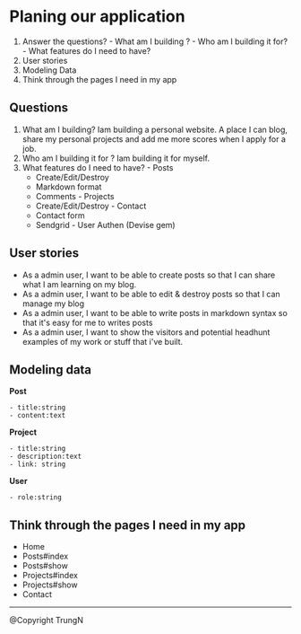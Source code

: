 # Planing our application

  1. Answer the questions?
    - What am I building ?
    - Who am I building it for?
    - What features do I need to have?
  2. User stories
  3. Modeling Data
  4. Think through the pages I need in my app

## Questions
  1. What am I building?
    Iam building a personal website. A place I can blog, share my personal
    projects and add me more scores when I apply for a job.
  2. Who am I building it for ?
    Iam building it for myself.
  3. What features do I need to have?
    - Posts
      - Create/Edit/Destroy
      - Markdown format
      - Comments
    - Projects
      - Create/Edit/Destroy
    - Contact
      - Contact form
      - Sendgrid
    - User Authen (Devise gem)

## User stories
  - As a admin user, I want to be able to create posts so that I can share what
  I am learning on my blog.
  - As a admin user, I want to be able to edit & destroy posts so that I can
  manage my blog
  - As a admin user, I want to be able to write posts in markdown syntax so that
  it's easy for me to writes posts
  - As a admin user, I want to show the visitors and potential headhunt examples
  of my work or stuff that i've built.

## Modeling data
  **Post**

    - title:string
    - content:text

  **Project**

    - title:string
    - description:text
    - link: string

  **User**

    - role:string

## Think through the pages I need in my app
  - Home
  - Posts#index
  - Posts#show
  - Projects#index
  - Projects#show
  - Contact


------------------------------------------------------------
@Copyright TrungN
